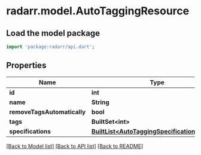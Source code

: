 # radarr.model.AutoTaggingResource

## Load the model package
```dart
import 'package:radarr/api.dart';
```

## Properties
Name | Type | Description | Notes
------------ | ------------- | ------------- | -------------
**id** | **int** |  | [optional] 
**name** | **String** |  | [optional] 
**removeTagsAutomatically** | **bool** |  | [optional] 
**tags** | **BuiltSet&lt;int&gt;** |  | [optional] 
**specifications** | [**BuiltList&lt;AutoTaggingSpecificationSchema&gt;**](AutoTaggingSpecificationSchema.md) |  | [optional] 

[[Back to Model list]](../README.md#documentation-for-models) [[Back to API list]](../README.md#documentation-for-api-endpoints) [[Back to README]](../README.md)


